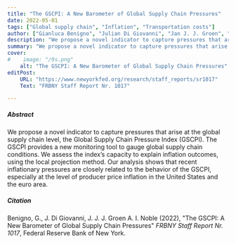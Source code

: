 ```yaml
---
title: "The GSCPI: A New Barometer of Global Supply Chain Pressures"
date: 2022-05-01
tags: ["Global supply chain", "Inflation", "Transportation costs"]
author: ["Gianluca Benigno", "Julian Di Giovanni", "Jan J. J. Groen", "Adam I. Noble"]
description: "We propose a novel indicator to capture pressures that arise at the global supply chain level, the Global Supply Chain Pressure Index (GSCPI)."
summary: "We propose a novel indicator to capture pressures that arise at the global supply chain level, the Global Supply Chain Pressure Index (GSCPI)." 
cover:
#    image: "/9s.png"
    alt: "The GSCPI: A New Barometer of Global Supply Chain Pressures"
editPost:
    URL: "https://www.newyorkfed.org/research/staff_reports/sr1017"
    Text: "FRBNY Staff Report Nr. 1017"

---
```

##### Abstract

We propose a novel indicator to capture pressures that arise at the global supply chain level, the Global Supply Chain Pressure Index (GSCPI). The GSCPI provides a new monitoring tool to gauge global supply chain conditions. We assess the index’s capacity to explain inflation outcomes, using the local projection method. Our analysis shows that recent inflationary pressures are closely related to the behavior of the GSCPI, especially at the level of producer price inflation in the United States and the euro area.

##### Citation

Benigno, G., J. Di Giovanni, J. J. J. Groen A. I. Noble (2022), "The GSCPI: A New Barometer of Global Supply Chain Pressures" *FRBNY Staff Report Nr. 1017*, Federal Reserve Bank of New York.